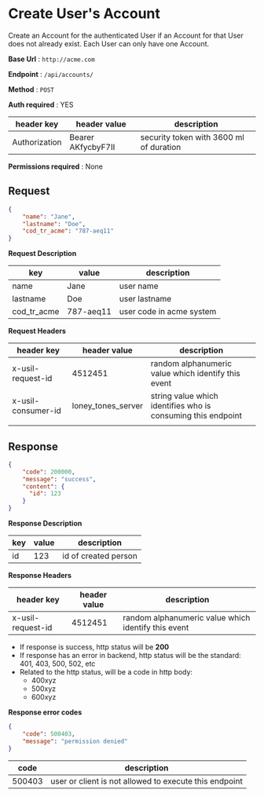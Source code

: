 # Create User's Account

Create an Account for the authenticated User if an Account for that User does
not already exist. Each User can only have one Account.

**Base Url** : `http://acme.com`

**Endpoint** : `/api/accounts/`

**Method** : `POST`

**Auth required** : YES

| header key | header value | description |
|------------|--------------|-------------|
| Authorization  | Bearer AKfycbyF7II | security token with 3600 ml of duration|

**Permissions required** : None

## Request

```json
{
    "name": "Jane",
    "lastname": "Doe",
    "cod_tr_acme": "787-aeq11"
}
```

**Request Description**

| key | value | description |
|------------|--------------|-------------|
| name  |  Jane | user name |
| lastname  |  Doe | user lastname |
| cod_tr_acme  |  787-aeq11 | user code in acme system |

**Request Headers**

| header key | header value | description |
|------------|--------------|-------------|
| x-usil-request-id  |  4512451 | random alphanumeric value which identify this event |
| x-usil-consumer-id | loney_tones_server | string value which identifies who is consuming this endpoint |
|            |              |             |


## Response

```json
{
    "code": 200000,
    "message": "success",
    "content": {
      "id": 123
    }
}
```

**Response Description**


| key | value | description |
|------------|--------------|-------------|
| id  |  123 | id of created person  |

**Response Headers**

| header key | header value | description |
|------------|--------------|-------------|
| x-usil-request-id  |  4512451 | random alphanumeric value which identify this event |


- If response is success, http status will be **200**
- If response has an error in backend, http status will be the standard: 401, 403, 500, 502, etc
- Related to the http status, will be a code in http body:
  - 400xyz
  - 500xyz
  - 600xyz

**Response error codes**

```json
{
    "code": 500403,
    "message": "permission denied"
}
```

| code | description |
|------------|-------------|
| 500403  | user or client is not allowed to execute this endpoint  |
